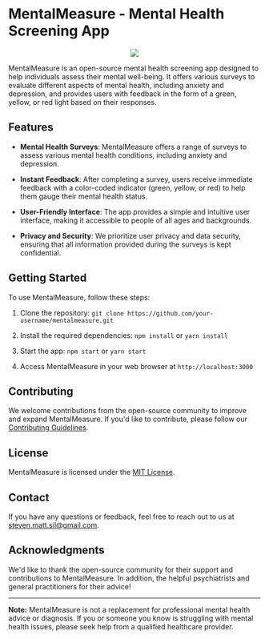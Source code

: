 # MentalMeasure - Mental Health Screening App

<p align="center">
  <img src="https://media.discordapp.net/attachments/1015651342892671026/1147914466579714159/n_Sl3Ld1.png?width=671&height=671"/>
</p>

MentalMeasure is an open-source mental health screening app designed to help individuals assess their mental well-being. It offers various surveys to evaluate different aspects of mental health, including anxiety and depression, and provides users with feedback in the form of a green, yellow, or red light based on their responses.

## Features

- **Mental Health Surveys**: MentalMeasure offers a range of surveys to assess various mental health conditions, including anxiety and depression.

- **Instant Feedback**: After completing a survey, users receive immediate feedback with a color-coded indicator (green, yellow, or red) to help them gauge their mental health status.

- **User-Friendly Interface**: The app provides a simple and intuitive user interface, making it accessible to people of all ages and backgrounds.

- **Privacy and Security**: We prioritize user privacy and data security, ensuring that all information provided during the surveys is kept confidential.

## Getting Started

To use MentalMeasure, follow these steps:

1. Clone the repository: `git clone https://github.com/your-username/mentalmeasure.git`

2. Install the required dependencies: `npm install` or `yarn install`

3. Start the app: `npm start` or `yarn start`

4. Access MentalMeasure in your web browser at `http://localhost:3000`

## Contributing

We welcome contributions from the open-source community to improve and expand MentalMeasure. If you'd like to contribute, please follow our [Contributing Guidelines](CONTRIBUTING.md).

## License

MentalMeasure is licensed under the [MIT License](LICENSE).

## Contact

If you have any questions or feedback, feel free to reach out to us at steven.matt.sil@gmail.com.

## Acknowledgments

We'd like to thank the open-source community for their support and contributions to MentalMeasure.
In addition, the helpful psychiatrists and general practitioners for their advice!

---

**Note:** MentalMeasure is not a replacement for professional mental health advice or diagnosis. If you or someone you know is struggling with mental health issues, please seek help from a qualified healthcare provider.
